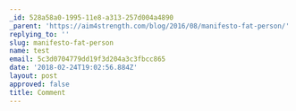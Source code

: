 ```yaml
---
_id: 528a58a0-1995-11e8-a313-257d004a4890
_parent: 'https://aim4strength.com/blog/2016/08/manifesto-fat-person/'
replying_to: ''
slug: manifesto-fat-person
name: test
email: 5c3d0704779dd19f3d204a3c3fbcc865
date: '2018-02-24T19:02:56.884Z'
layout: post
approved: false
title: Comment
---
```

 
